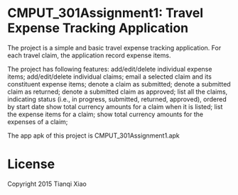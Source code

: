 # CMPUT_301Assignment1: Travel Expense Tracking Application

The project is a simple and basic travel expense tracking application. For each travel claim, the application record expense items.

The project has following features:
  add/edit/delete individual expense items; 
  add/edit/delete individual claims; 
  email a selected claim and its constituent expense items; 
  denote a claim as submitted; 
  denote a submitted claim as returned; 
  denote a submitted claim as approved; 
  list all the claims, indicating status (i.e., in progress, submitted, returned, approved), ordered by start date show total currency amounts for a claim when it is listed; 
  list the expense items for a claim; 
  show total currency amounts for the expenses of a claim; 

The app apk of this project is CMPUT_301Assignment1.apk

# License

Copyright 2015 Tianqi Xiao
